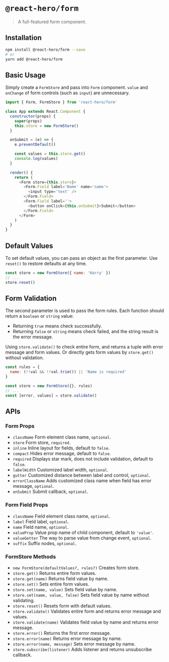 # `@react-hero/form`

> A full-featured form component.

## Installation

```bash
npm install @react-hero/form --save
# or
yarn add @react-hero/form
```

## Basic Usage

Simply create a `FormStore` and pass into `Form` component. `value` and `onChange` of form controls (such as `input`) are unnecessary.

```javascript
import { Form, FormStore } from 'react-hero/form'

class App extends React.Component {
  constructor(props) {
    super(props)
    this.store = new FormStore()
  }

  onSubmit = (e) => {
    e.preventDefault()

    const values = this.store.get()
    console.log(values)
  }

  render() {
    return (
      <Form store={this.store}>
        <Form.Field label='Name' name='name'>
          <input type='text' />
        </Form.Field>
        <Form.Field label=''>
          <button onClick={this.onSubmit}>Submit</button>
        </Form.Field>
      </Form>
    )
  }
}
```

## Default Values

To set default values, you can pass an object as the first parameter. Use `reset()` to restore defaults at any time.

```javascript
const store = new FormStore({ name: 'Harry' })
// ...
store.reset()
```

## Form Validation

The second parameter is used to pass the form rules. Each function should return a `boolean` or `string` value:

- Returning `true` means check successfully.
- Returning `false` or `string` means check failed, and the string result is the error message.

Using `store.validate()` to check entire form, and returns a tuple with error message and form values. Or directly gets form values by `store.get()` without validation.

```javascript
const rules = {
  name: (!!val && !!val.trim()) || 'Name is required'
}

const store = new FormStore({}, rules)
// ...
const [error, values] = store.validate()
```

## APIs

### Form Props

- `className` Form element class name, `optional`.
- `store` Form store, `required`.
- `inline` Inline layout for fields, default to `false`.
- `compact` Hides error message, default to `false`.
- `required` Displays star mark, does not include validation, default to `false`.
- `labelWidth` Customized label width, `optional`.
- `gutter` Customized distance between label and control, `optional`.
- `errorClassName` Adds customized class name when field has error message, `optional`.
- `onSubmit` Submit callback, `optional`.

### Form Field Props

- `className` Field element class name, `optional`.
- `label` Field label, `optional`.
- `name` Field name, `optional`.
- `valueProp` Value prop name of child component, default to `'value'`.
- `valueGetter` The way to parse value from change event, `optional`.
- `suffix` Suffix nodes, `optional`.

### FormStore Methods

- `new FormStore(defaultValues?, rules?)` Creates form store.
- `store.get()` Returns entire form values.
- `store.get(name)` Returns field value by name.
- `store.set()` Sets entire form values.
- `store.set(name, value)` Sets field value by name.
- `store.set(name, value, false)` Sets field value by name without validating.
- `store.reset()` Resets form with default values.
- `store.validate()` Validates entire form and returns error message and values.
- `store.validate(name)` Validates field value by name and returns error message.
- `store.error()` Returns the first error message.
- `store.error(name)` Returns error message by name.
- `store.error(name, message)` Sets error message by name.
- `store.subscribe(listener)` Adds listener and returns unsubscribe callback.
